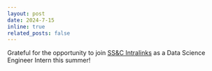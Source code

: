 ```yaml
---
layout: post
date: 2024-7-15
inline: true
related_posts: false
---
```


Grateful for the opportunity to join [SS&C Intralinks](https://www.intralinks.com/) as a Data Science Engineer Intern this summer!
